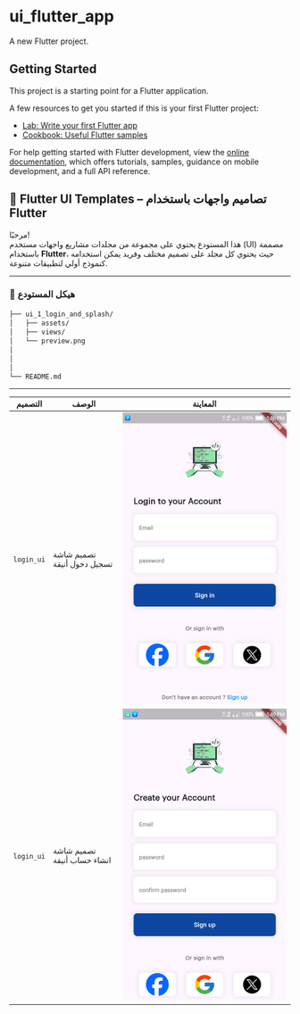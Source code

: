 # ui_flutter_app

A new Flutter project.

## Getting Started

This project is a starting point for a Flutter application.

A few resources to get you started if this is your first Flutter project:

- [Lab: Write your first Flutter app](https://docs.flutter.dev/get-started/codelab)
- [Cookbook: Useful Flutter samples](https://docs.flutter.dev/cookbook)

For help getting started with Flutter development, view the
[online documentation](https://docs.flutter.dev/), which offers tutorials,
samples, guidance on mobile development, and a full API reference.

## 📱 Flutter UI Templates – تصاميم واجهات باستخدام Flutter

مرحبًا!  
هذا المستودع يحتوي على مجموعة من مجلدات مشاريع واجهات مستخدم (UI) مصممة باستخدام **Flutter**، حيث يحتوي كل مجلد على تصميم مختلف وفريد يمكن استخدامه كنموذج أولي لتطبيقات متنوعة.

---

### 📁 هيكل المستودع

```plaintext
├── ui_1_login_and_splash/
│   ├── assets/
│   ├── views/
│   └── preview.png
│
│
│
└── README.md
```
---
| التصميم          | الوصف                                               | المعاينة                                  |
|------------------|-----------------------------------------------------|--------------------------------------------|
| `login_ui`       | تصميم شاشة تسجيل دخول أنيقة            | ![login preview](lib/ui_1_login_and_splash/login_ui_preview.png)     |
| `login_ui`       | تصميم شاشة انشاء حساب أنيقة            | ![login preview](lib/ui_1_login_and_splash/loginUp_ui_preview.png)     |

